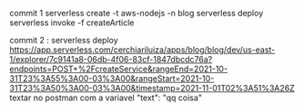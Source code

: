 commit 1
serverless create -t aws-nodejs -n blog
serverless deploy
serverless invoke -f createArticle

commit 2 :
serverless deploy
https://app.serverless.com/cerchiariluiza/apps/blog/blog/dev/us-east-1/explorer/7c9141a8-06db-4f06-83cf-1847dbcdc76a?endpoints=POST+%2FcreateService&rangeEnd=2021-10-31T23%3A55%3A00-03%3A00&rangeStart=2021-10-31T23%3A50%3A00-03%3A00&timestamp=2021-11-01T02%3A51%3A26Z
textar no postman com a variavel "text": "qq coisa"